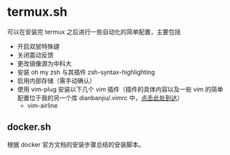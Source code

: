 # termux.sh
可以在安装完 termux 之后进行一些自动化的简单配置，主要包括
- 开启双层特殊键
- 关闭震动反馈
- 更改镜像源为中科大
- 安装 oh my zsh 与其插件 zsh-syntax-highlighting
- 启用内部存储（需手动确认）
- 使用 vim-plug 安装以下几个 vim 插件（插件的具体内容以及一些 vim 的简单配置位于我的另一个库 dianbanjiu/.vimrc 中，[点击此处到达](https://github.com/dianbanjiu/.vimrc)）
    - vim-airline

## docker.sh
根据 docker 官方文档的安装步骤总结的安装脚本。

